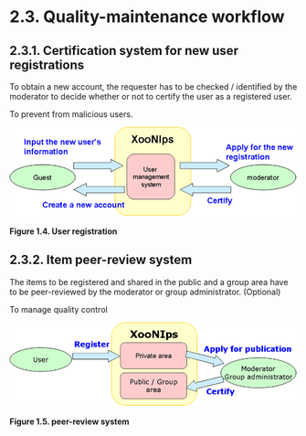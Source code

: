 # 2.3. Quality-maintenance workflow

## 2.3.1. Certification system for new user registrations <a id="2-3-1-certification-system-for-new-user-registrations"></a>

To obtain a new account, the requester has to be checked / identified by the moderator to decide whether or not to certify the user as a registered user.

To prevent from malicious users.

![User registration](../../../.gitbook/assets/overview04.png)

**Figure 1.4. User registration**

## 2.3.2. Item peer-review system <a id="2-3-2-item-peer-review-system"></a>

The items to be registered and shared in the public and a group area have to be peer-reviewed by the moderator or group administrator. \(Optional\)

To manage quality control

![peer-review system](../../../.gitbook/assets/overview05.png)

**Figure 1.5. peer-review system**


